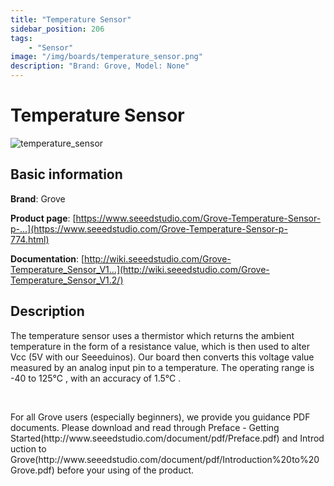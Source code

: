```yaml
---
title: "Temperature Sensor"
sidebar_position: 206
tags:
    - "Sensor"
image: "/img/boards/temperature_sensor.png"
description: "Brand: Grove, Model: None"
---
```

# Temperature Sensor

![temperature_sensor](/img/boards/temperature_sensor.png)

## Basic information

**Brand**: Grove

**Product page**: [https://www.seeedstudio.com/Grove-Temperature-Sensor-p-...](https://www.seeedstudio.com/Grove-Temperature-Sensor-p-774.html)

**Documentation**: [http://wiki.seeedstudio.com/Grove-Temperature_Sensor_V1...](http://wiki.seeedstudio.com/Grove-Temperature_Sensor_V1.2/)

## Description

The temperature sensor uses a thermistor which returns the ambient temperature in the form of a resistance value, which is then used to alter Vcc \(5V with our Seeeduinos\)\. Our board then converts this voltage value measured by an analog input pin to a temperature\. The operating range is \-40 to 125°C , with an accuracy of 1\.5°C \.

 

For all Grove users \(especially beginners\), we provide you guidance PDF documents\. Please download and read through Preface \- Getting Started\(http://www\.seeedstudio\.com/document/pdf/Preface\.pdf\) and Introduction to Grove\(http://www\.seeedstudio\.com/document/pdf/Introduction%20to%20Grove\.pdf\) before your using of the product\.

